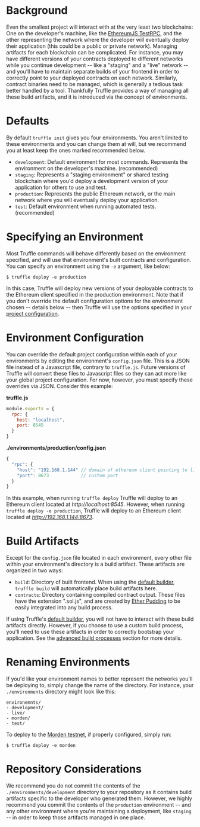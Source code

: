 # Background

Even the smallest project will interact with at the very least two blockchains: One on the developer's machine, like the [EthereumJS TestRPC](https://github.com/ethereumjs/testrpc), and the other representing the network where the developer will eventually deploy their application (this could be a public or private network). Managing artifacts for each blockchain can be complicated. For instance, you may have different versions of your contracts deployed to different networks while you continue development -- like a "staging" and a "live" network -- and you'll have to maintain separate builds of your frontend in order to correctly point to your deployed contracts on each network. Similarly, contract binaries need to be managed, which is generally a tedious task better handled by a tool. Thankfully Truffle provides a way of managing all these build artifacts, and it is introduced via the concept of environments.

# Defaults

By default `truffle init` gives you four environments. You aren't limited to these environments and you can change them at will, but we recommend you at least keep the ones marked recommended below.

* `development`: Default environment for most commands. Represents the environment on the developer's machine. (recommended)
* `staging`: Represents a "staging environment" or shared testing blockchain where you'd deploy a development version of your application for others to use and test.
* `production`: Represents the public Ethereum network, or the main network where you will eventually deploy your application.
* `test`: Default environment when running automated tests. (recommended)

# Specifying an Environment

Most Truffle commands will behave differently based on the environment specified, and will use that environment's built contracts and configuration. You can specify an environment using the `-e` argument, like below:

```
$ truffle deploy -e production
```

In this case, Truffle will deploy new versions of your deployable contracts to the Ethereum client specified in the production environment. Note that if you don't override the default configuration options for the environment chosen -- details below -- then Truffle will use the options specified in your [project configuration](/advanced/configuration).

# Environment Configuration

You can override the default project configuration within each of your environments by editing the environment's `config.json` file. This is a JSON file instead of a Javascript file, contrary to `truffle.js`. Future versions of Truffle will convert these files to Javascript files so they can act more like your global project configuration. For now, however, you must specify these overrides via JSON. Consider this example:

**truffle.js**
```javascript
module.exports = {
  rpc: {
    host: "localhost",
    port: 8545
  }
}
```

**./environments/production/config.json**
```javascript
{
  "rpc": {
    "host": "192.168.1.144" // domain of ethereum client pointing to live network
    "port": 8673            // custom port
  }
}
```

In this example, when running `truffle deploy` Truffle will deploy to an Ethereum client located at *http://localhost:8545*. However, when running `truffle deploy -e production`, Truffle will deploy to an Ethereum client located at *http://192.168.1.144:8673*.

# Build Artifacts

Except for the `config.json` file located in each environment, every other file within your environment's directory is a build artifact. These artifacts are organized in two ways:

* `build`: Directory of built frontend. When using the [default builder](/getting_started/build), `truffle build` will automatically place build artifacts here.
* `contracts`: Directory containing compiled contract output. These files have the extension ".sol.js", and are created by [Ether Pudding](https://github.com/ConsenSys/ether-pudding) to be easily integrated into any build process.

If using Truffle's [default builder](/getting_started/build), you will not have to interact with these build artifacts directly. However, if you choose to use a custom build process, you'll need to use these artifacts in order to correctly bootstrap your application. See the [advanced build processes](/advanced/build_processes) section for more details.


# Renaming Environments

If you'd like your environment names to better represent the networks you'll be deploying to, simply change the name of the directory. For instance, your `./environments` directory might look like this:

```
environemnts/
- development/
- live/
- morden/
- test/
```

To deploy to the [Morden testnet](https://github.com/ethereum/wiki/wiki/Morden), if properly configured, simply run:

```
$ truffle deploy -e morden
```

# Repository Considerations

We recommend you do not commit the contents of the `./environments/development` directory to your repository as it contains build artifacts specific to the developer who generated them. However, we highly recommend you commit the contents of the `production` environment -- and any other environment where you're maintaining a deployment, like `staging` -- in order to keep those artifacts managed in one place.
